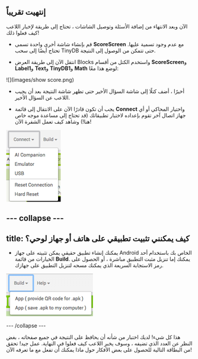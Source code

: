## إنتهيت تقريباً

الآن وبعد الانتهاء من إضافة الأسئلة وتوصيل الشاشات ، تحتاج إلى طريقة لإخبار اللاعب كيف فعلوا ذلك!

+ قم بإنشاء شاشة أخرى واحدة تسمى **ScoreScreen** مع عدم وجود تسمية عليها. تحتاج أيضًا إلى سحب TinyDB حتى تتمكن من الوصول إلى النتيجة.

+ انتقل الآن إلى طريقة العرض Blocks واستخدم الكتل من أقسام **ScoreScreen**و **Label1**و **Text**و **TinyDB1**و **Math** لوضع هذا معًا:

![](images/show score.png)

 + أخيرًا ، أضف كتلًا إلى شاشة السؤال الأخير حتى تظهر شاشة النتيجة بعد أن يجيب اللاعب عن السؤال الأخير.

+ يجب أن تكون قادرًا الآن على الانتقال إلى قائمة **Connect** واختيار المحاكي أو أي جهاز اتصال آخر تقوم بإعداده لاختبار تطبيقاتك (قد تحتاج إلى مساعدة موجه خاص هنا!) وشاهد كيف تعمل الشفرة الآن!

![](images/connect.png)

--- collapse ---
---
title: كيف يمكنني تثبيت تطبيقي على هاتف أو جهاز لوحي؟
---

+ يمكنك إنشاء تطبيق حقيقي يمكن تثبيته على جهاز Android الخاص بك باستخدام أحد الخيارات من قائمة **Build**. يمكنك إما تنزيل مثبت التطبيق مباشرة ، أو الحصول على رمز الاستجابة السريعة الذي يمكنك مسحه لتنزيل التطبيق على جهازك.

![](images/build.png)

--- /collapse ---

هذا كل شيء! لديك اختبار من شأنه أن يحافظ على النتيجة في جميع صفحاته ، بغض النظر عن العدد الذي تضيفه ، وسوف يخبر اللاعب كيف فعلوا في النهاية. عمل جيد! تحقق من البطاقة التالية للحصول على بعض الأفكار حول ماذا يمكنك أن تفعل مع ما تعرفه الآن!
